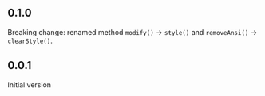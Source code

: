 
## 0.1.0

Breaking change: renamed method `modify()` -> `style()` and `removeAnsi()` -> `clearStyle()`.

## 0.0.1

Initial version
